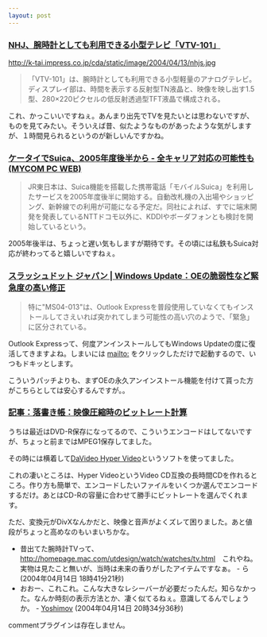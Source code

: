 ```yaml
---
layout: post
---
```

<h3><a href="http://k-tai.impress.co.jp/cda/article/news_toppage/18482.html">NHJ、腕時計としても利用できる小型テレビ「VTV-101」</a></h3>
<p><a href="http://k-tai.impress.co.jp/cda/static/image/2004/04/13/nhjs.jpg">http://k-tai.impress.co.jp/cda/static/image/2004/04/13/nhjs.jpg</a><blockquote><p>「VTV-101」は、腕時計としても利用できる小型軽量のアナログテレビ。ディスプレイ部は、時間を表示する反射型TN液晶と、映像を映し出す1.5型、280×220ピクセルの低反射透過型TFT液晶で構成される。</p>
</blockquote>
</p>
<p>これ、かっこいいですねぇ。あんまり出先でTVを見たいとは思わないですが、ものを見てみたい。そういえば昔、似たようなものがあったような気がしますが、１時間見られるというのが新しいんですかね。</p>
<h3><a href="http://pcweb.mycom.co.jp/news/2004/04/13/012.html">ケータイでSuica、2005年度後半から - 全キャリア対応の可能性も (MYCOM PC WEB)</a></h3>
<blockquote><p>JR東日本は、Suica機能を搭載した携帯電話「モバイルSuica」を利用したサービスを2005年度後半に開始する。自動改札機の入出場やショッピング、新幹線での利用が可能になる予定だ。同社によれば、すでに端末開発を発表しているNTTドコモ以外に、KDDIやボーダフォンとも検討を開始しているという。</p>
</blockquote>
<p>2005年後半は、ちょっと遅い気もしますが期待です。その頃には私鉄もSuica対応が終わってると嬉しいですねぇ。</p>
<h3><a href="http://slashdot.jp/article.pl?sid=04/04/14/016244&topic=110">スラッシュドット ジャパン | Windows Update：OEの脆弱性など緊急度の高い修正</a></h3>
<blockquote><p>特に&quot;MS04-013&quot;は、Outlook Expressを普段使用していなくてもインストールしてさえいれば突かれてしまう可能性の高い穴のようで、「緊急」に区分されている。</p>
</blockquote>
<p>Outlook Expressって、何度アンインストールしてもWindows Updateの度に復活してきますよね。しまいには <a href="mailto:">mailto:</a> をクリックしただけで起動するので、いつもドキッとします。</p>
<p>こういうパッチよりも、まずOEの永久アンインストール機能を付けて貰った方がこちらとしては安心するんですが。。</p>
<h3><a href="http://isrf.homeip.net/Scribble/showArticle?ContentsID=40">記事：落書き帳：映像圧縮時のビットレート計算</a></h3>
<p>うちは最近はDVD-R保存になってるので、こういうエンコードはしてないですが、ちょっと前まではMPEG1保存してました。</p>
<p>その時には横着して<a href="http://www.holonsoft.co.jp/products/DVD/hypervideo/">DaVideo Hyper Video</a>というソフトを使ってました。</p>
<p>これの凄いところは、Hyper VideoというVideo CD互換の長時間CDを作れるところ。作り方も簡単で、エンコードしたいファイルをいくつか選んでエンコードするだけ。あとはCD-Rの容量に合わせて勝手にビットレートを選んでくれます。</p>
<p>ただ、変換元がDivXなんかだと、映像と音声がよくズレて困りました。あと値段がちょっと高めなのもいまいちかな。</p>
<ul>
<li>昔出てた腕時計TVって、<a href="http://homepage.mac.com/utdesign/watch/watches/tv.html">http://homepage.mac.com/utdesign/watch/watches/tv.html</a>　これやね。実物は見たこと無いが、当時は未来の香りがしたアイテムですなぁ。 - ら (2004年04月14日 18時41分21秒)</li>
<li>おおー、これこれ。こんな大きなレシーバーが必要だったんだ。知らなかった。なんか時刻の表示方法とか、凄く似てるねぇ。意識してるんでしょうか。 - <a href="/?page=Yoshimov" class="wikipage">Yoshimov</a> (2004年04月14日 20時34分36秒)</li>
</ul>
<p><span class="error">commentプラグインは存在しません。</span> </p>

